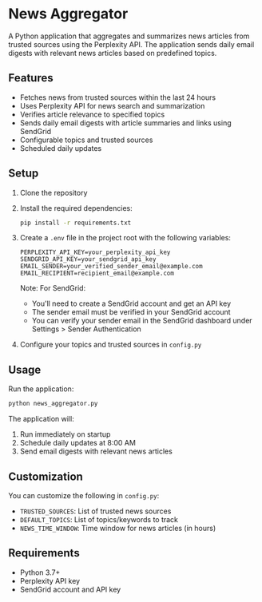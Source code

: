 # News Aggregator

A Python application that aggregates and summarizes news articles from trusted sources using the Perplexity API. The application sends daily email digests with relevant news articles based on predefined topics.

## Features

- Fetches news from trusted sources within the last 24 hours
- Uses Perplexity API for news search and summarization
- Verifies article relevance to specified topics
- Sends daily email digests with article summaries and links using SendGrid
- Configurable topics and trusted sources
- Scheduled daily updates

## Setup

1. Clone the repository
2. Install the required dependencies:
   ```bash
   pip install -r requirements.txt
   ```

3. Create a `.env` file in the project root with the following variables:
   ```
   PERPLEXITY_API_KEY=your_perplexity_api_key
   SENDGRID_API_KEY=your_sendgrid_api_key
   EMAIL_SENDER=your_verified_sender_email@example.com
   EMAIL_RECIPIENT=recipient_email@example.com
   ```

   Note: For SendGrid:
   - You'll need to create a SendGrid account and get an API key
   - The sender email must be verified in your SendGrid account
   - You can verify your sender email in the SendGrid dashboard under Settings > Sender Authentication

4. Configure your topics and trusted sources in `config.py`

## Usage

Run the application:
```bash
python news_aggregator.py
```

The application will:
1. Run immediately on startup
2. Schedule daily updates at 8:00 AM
3. Send email digests with relevant news articles

## Customization

You can customize the following in `config.py`:
- `TRUSTED_SOURCES`: List of trusted news sources
- `DEFAULT_TOPICS`: List of topics/keywords to track
- `NEWS_TIME_WINDOW`: Time window for news articles (in hours)

## Requirements

- Python 3.7+
- Perplexity API key
- SendGrid account and API key 